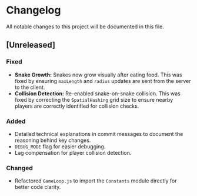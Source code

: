 # Changelog

All notable changes to this project will be documented in this file.

## [Unreleased]

### Fixed
- **Snake Growth:** Snakes now grow visually after eating food. This was fixed by ensuring `maxLength` and `radius` updates are sent from the server to the client.
- **Collision Detection:** Re-enabled snake-on-snake collision. This was fixed by correcting the `SpatialHashing` grid size to ensure nearby players are correctly identified for collision checks.

### Added
- Detailed technical explanations in commit messages to document the reasoning behind key changes.
- `DEBUG_MODE` flag for easier debugging.
- Lag compensation for player collision detection.

### Changed
- Refactored `GameLoop.js` to import the `Constants` module directly for better code clarity.